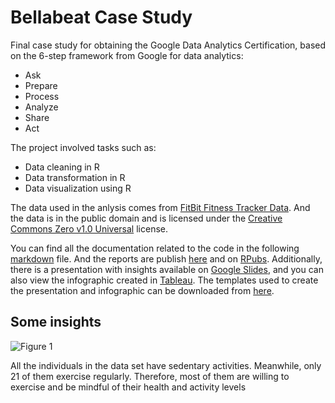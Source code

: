 # Bellabeat Case Study
Final case study for obtaining the Google Data Analytics Certification, based on the 6-step framework from Google for data analytics: 

* Ask 
* Prepare  
* Process 
* Analyze 
* Share
* Act 

The project involved tasks such as: 

* Data cleaning in R
* Data transformation in R
* Data visualization using R

The data used in the anlysis comes from [FitBit Fitness Tracker Data](https://www.kaggle.com/datasets/arashnic/fitbit). And the data is in the public domain and is licensed under the [Creative Commons Zero v1.0 Universal](https://creativecommons.org/publicdomain/zero/1.0/) license.

You can find all the documentation related to the code in the following [markdown](bellabeat_report.Rmd) file. And the reports are publish [here](bellabeat_report.md) and on [RPubs](https://rpubs.com/guinansacaw/1013984). Additionally, there is a presentation with insights available on [Google Slides](https://docs.google.com/presentation/d/1vdcUTCd7qcOvdEWpfPMgyerp5nyOmCfNLvzqaMttIhU/edit?usp=sharing), 
and you can also view the infographic created in [Tableau](https://public.tableau.com/views/bellabeat_16787484688480/Dashboard1?:language=en-US&:display_count=n&:origin=viz_share_link). The templates used to create the presentation and infographic can be downloaded from [here](images).


## Some insights

![Figure 1]('bellabeat_files/figure-gfm/unnamed-chunk-14-1.png')

All the individuals in the data set have sedentary activities. Meanwhile, only 21 of them exercise regularly. Therefore, most of them are willing to exercise and be mindful of their health and activity levels
